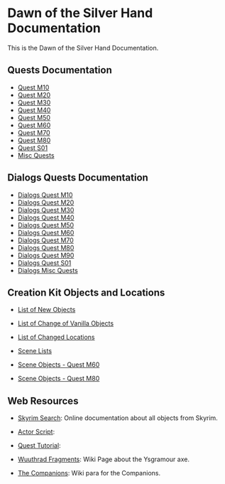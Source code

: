 # Dawn of the Silver Hand Documentation

This is the Dawn of the Silver Hand Documentation. 

## Quests Documentation 

- [Quest M10](./Quests/M10.md)
- [Quest M20](./Quests/M20.md)
- [Quest M30](./Quests/M30.md)
- [Quest M40](./Quests/M40.md)
- [Quest M50](./Quests/M50.md)
- [Quest M60](./Quests/M60.md)
- [Quest M70](./Quests/M70.md)
- [Quest M80](./Quests/M80.md)
- [Quest S01](./Quests/S01.md)
- [Misc Quests](./Quests/misc.md)


## Dialogs Quests Documentation 

- [Dialogs Quest M10](./Dialogues/M10.md)
- [Dialogs Quest M20](./Dialogues/M20.md)
- [Dialogs Quest M30](./Dialogues/M30.md)
- [Dialogs Quest M40](./Dialogues/M40.md)
- [Dialogs Quest M50](./Dialogues/M50.md)
- [Dialogs Quest M60](./Dialogues/M60.md)
- [Dialogs Quest M70](./Dialogues/M70.md)
- [Dialogs Quest M80](./Dialogues/M80.md)
- [Dialogs Quest M90](./Dialogues/M90.md)
- [Dialogs Quest S01](./Dialogues/S01.md )
- [Dialogs Misc Quests](./Dialogues/Misc.md )


## Creation Kit Objects and Locations

- [List of New Objects](./Objects/ObjectList.csv)

- [List of Change of Vanilla Objects](./Objects/VanillaChanges.md)

- [List of Changed Locations](./Locations/VanillaChanges.csv)

- [Scene Lists](./Objects/ScenesList.csv)

- [Scene Objects - Quest M60](./Objects/SceneObjectsM60.csv)

- [Scene Objects - Quest M80](./Objects/SceneObjectsM80.csv)


## Web Resources 

- [Skyrim Search](https://www.skyrimsearch.com/): Online documentation about all objects from Skyrim.

- [Actor Script](): 

- [Quest Tutorial](): 

- [Wuuthrad Fragments](https://elderscrolls.fandom.com/wiki/Wuuthrad_(Skyrim)): Wiki Page about the Ysgramour axe.

- [The Companions](https://elderscrolls.fandom.com/wiki/The_Companions): Wiki para for the Companions.














